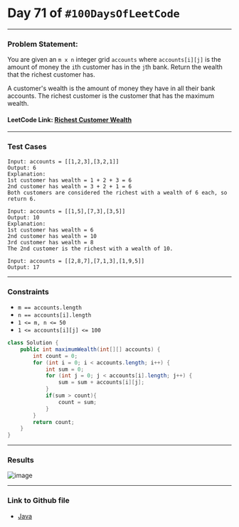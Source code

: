 # Day 71 of `#100DaysOfLeetCode`

___
### Problem Statement:  
You are given an `m x n` integer grid `accounts` where `accounts[i][j]` is the amount of money the `i`th customer has in the `j`th bank. Return the wealth that the richest customer has.

A customer's wealth is the amount of money they have in all their bank accounts. The richest customer is the customer that has the maximum wealth.

 


#### LeetCode Link: [Richest Customer Wealth](https://leetcode.com/problems/richest-customer-wealth/description/)
___


### Test Cases
```
Input: accounts = [[1,2,3],[3,2,1]]
Output: 6
Explanation:
1st customer has wealth = 1 + 2 + 3 = 6
2nd customer has wealth = 3 + 2 + 1 = 6
Both customers are considered the richest with a wealth of 6 each, so return 6.
```
```
Input: accounts = [[1,5],[7,3],[3,5]]
Output: 10
Explanation: 
1st customer has wealth = 6
2nd customer has wealth = 10 
3rd customer has wealth = 8
The 2nd customer is the richest with a wealth of 10.
```
```
Input: accounts = [[2,8,7],[7,1,3],[1,9,5]]
Output: 17
```
___

### Constraints 
* `m == accounts.length`
* `n == accounts[i].length`
* `1 <= m, n <= 50`
* `1 <= accounts[i][j] <= 100`

```java
class Solution {
    public int maximumWealth(int[][] accounts) {
        int count = 0;
        for (int i = 0; i < accounts.length; i++) {
            int sum = 0;
            for (int j = 0; j < accounts[i].length; j++) {
                sum = sum + accounts[i][j];
            }
            if(sum > count){
                count = sum;
            }
        }
        return count;
    }
}
```
___
### Results
![image](https://user-images.githubusercontent.com/31382363/216438460-f6b547f6-fb63-4b72-bd24-bef6656c1659.png)

___

### Link to Github file  
* [Java](https://github.com/studentdevelops/100DaysOfLeetCode/blob/994495a10dfea332087d4a8d0735c96a6a77afb4/Day70_Richest_Customer/code.java)

